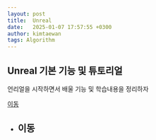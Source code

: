 ```yaml
---
layout: post
title:  Unreal
date:   2025-01-07 17:57:55 +0300
author: kimtaewan
tags: Algorithm
---
```


## Unreal 기본 기능 및 튜토리얼

언리얼을 시작하면서 배울 기능 및 학습내용을 정리하자

[이동](#이동)





- ## 이동
